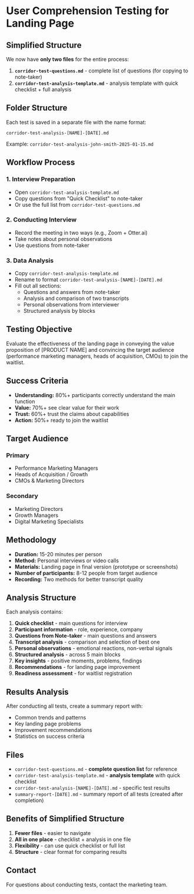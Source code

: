 # User Comprehension Testing for Landing Page

## Simplified Structure

We now have **only two files** for the entire process:

1. **`corridor-test-questions.md`** - complete list of questions (for copying to note-taker)
2. **`corridor-test-analysis-template.md`** - analysis template with quick checklist + full analysis

## Folder Structure

Each test is saved in a separate file with the name format:

```
corridor-test-analysis-[NAME]-[DATE].md
```

Example: `corridor-test-analysis-john-smith-2025-01-15.md`

## Workflow Process

### 1. Interview Preparation
- Open `corridor-test-analysis-template.md`
- Copy questions from "Quick Checklist" to note-taker
- Or use the full list from `corridor-test-questions.md`

### 2. Conducting Interview
- Record the meeting in two ways (e.g., Zoom + Otter.ai)
- Take notes about personal observations
- Use questions from note-taker

### 3. Data Analysis
- Copy `corridor-test-analysis-template.md`
- Rename to format `corridor-test-analysis-[NAME]-[DATE].md`
- Fill out all sections:
  - Questions and answers from note-taker
  - Analysis and comparison of two transcripts
  - Personal observations from interviewer
  - Structured analysis by blocks

## Testing Objective

Evaluate the effectiveness of the landing page in conveying the value proposition of [PRODUCT NAME] and convincing the target audience (performance marketing managers, heads of acquisition, CMOs) to join the waitlist.

## Success Criteria

- **Understanding:** 80%+ participants correctly understand the main function
- **Value:** 70%+ see clear value for their work  
- **Trust:** 60%+ trust the claims about capabilities
- **Action:** 50%+ ready to join the waitlist

## Target Audience

### Primary
- Performance Marketing Managers
- Heads of Acquisition / Growth
- CMOs & Marketing Directors

### Secondary  
- Marketing Directors
- Growth Managers
- Digital Marketing Specialists

## Methodology

- **Duration:** 15-20 minutes per person
- **Method:** Personal interviews or video calls
- **Materials:** Landing page in final version (prototype or screenshots)
- **Number of participants:** 8-12 people from target audience
- **Recording:** Two methods for better transcript quality

## Analysis Structure

Each analysis contains:

1. **Quick checklist** - main questions for interview
2. **Participant information** - role, experience, company
3. **Questions from Note-taker** - main questions and answers
4. **Transcript analysis** - comparison and selection of best one
5. **Personal observations** - emotional reactions, non-verbal signals
6. **Structured analysis** - across 5 main blocks
7. **Key insights** - positive moments, problems, findings
8. **Recommendations** - for landing page improvement
9. **Readiness assessment** - for waitlist registration

## Results Analysis

After conducting all tests, create a summary report with:

- Common trends and patterns
- Key landing page problems
- Improvement recommendations
- Statistics on success criteria

## Files

- `corridor-test-questions.md` - **complete question list** for reference
- `corridor-test-analysis-template.md` - **analysis template** with quick checklist
- `corridor-test-analysis-[NAME]-[DATE].md` - specific test results
- `summary-report-[DATE].md` - summary report of all tests (created after completion)

## Benefits of Simplified Structure

1. **Fewer files** - easier to navigate
2. **All in one place** - checklist + analysis in one file
3. **Flexibility** - can use quick checklist or full list
4. **Structure** - clear format for comparing results

## Contact

For questions about conducting tests, contact the marketing team.